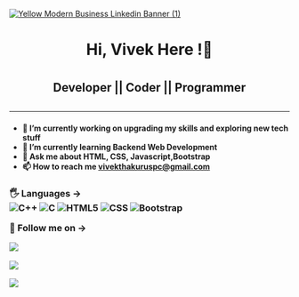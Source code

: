 [![Yellow Modern Business Linkedin Banner (1)](https://i.im.ge/2022/08/05/FcU6aP.Yellow-Modern-Business-Linkedin-Banner-1.png)](https://im.ge/i/FcU6aP)

<h1 align="center"> Hi, Vivek Here !👋 <h1>
<h2 align="center"> Developer || Coder || Programmer <h2>
<hr>
<h4>

- 🔭 I’m currently working on upgrading my skills and exploring new tech stuff
- 🌱 I’m currently learning **Backend Web Development** 
- 💬 Ask me about **HTML, CSS, Javascript,Bootstrap**
- 📫 How to reach me **vivekthakuruspc@gmail.com**

</h4>

<h3>
 🖐 Languages -> <br>

<img src="https://img.shields.io/badge/C%2B%2B-00599C?style=for-the-badge&logo=c%2B%2B&logoColor=white" alt="C++" >
<img src="https://img.shields.io/badge/C-00599C?style=for-the-badge&logo=c&logoColor=white" alt="C">
<img src="https://img.shields.io/badge/HTML-239120?style=for-the-badge&logo=html5&logoColor=white" alt="HTML5">
<img src="https://img.shields.io/badge/CSS-239120?&style=for-the-badge&logo=css3&logoColor=white" alt = "CSS">
<img src="https://img.shields.io/badge/Bootstrap-563D7C?style=for-the-badge&logo=bootstrap&logoColor=white" alt = "Bootstrap">

<br>

 👀 Follow me on -> <br>


<a href="https://twitter.com/vivek_thkr"> <img src="https://img.shields.io/badge/Twitter-1DA1F2?style=for-the-badge&logo=twitter&logoColor=white" display="inline">

<a href="https://www.linkedin.com/in/vivek-thakur-9525b1213/"><img src="https://img.shields.io/badge/LinkedIn-0077B5?style=for-the-badge&logo=linkedin&logoColor=white" display="inline">

<a href="https://github.com/vivek-th"><img src="https://img.shields.io/badge/GitHub-100000?style=for-the-badge&logo=github&logoColor=white" display="inline">

</h6>